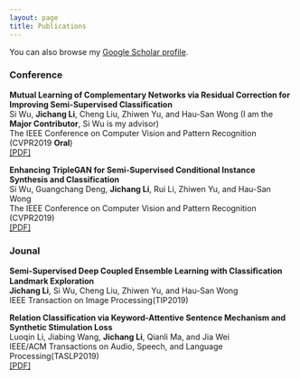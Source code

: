 ```yaml
---
layout: page
title: Publications
---
```


You can also browse my <a href="https://scholar.google.com/citations?hl=en&user=5d1rSEEAAAAJ" target="_blank">Google Scholar profile</a>.
<br />


<h3>
    <a name='Conference'></a>Conference
</h3>

<div class="media">
    <div class="media-body">
       <p class="media-heading">
          <strong>Mutual Learning of Complementary Networks via Residual Correction for Improving Semi-Supervised Classification</strong><br />
          Si Wu, <b>Jichang Li</b>, Cheng Liu, Zhiwen Yu, and Hau-San Wong (I am the <b>Major Contributor</b>, Si Wu is my advisor)<br />
          The IEEE Conference on Computer Vision and Pattern Recognition (CVPR2019 <b>Oral</b>)<br />
          <a href="http://openaccess.thecvf.com/content_CVPR_2019/papers/Wu_Mutual_Learning_of_Complementary_Networks_via_Residual_Correction_for_Improving_CVPR_2019_paper.pdf">[PDF]</a><br />
       </p>
    </div>
</div>

<div class="media">
    <div class="media-body">
       <p class="media-heading">
          <strong>Enhancing TripleGAN for Semi-Supervised Conditional Instance Synthesis and Classification</strong><br />
          Si Wu, Guangchang Deng, <b>Jichang Li</b>, Rui Li, Zhiwen Yu, and Hau-San Wong<br />
          The IEEE Conference on Computer Vision and Pattern Recognition (CVPR2019)<br />
          <a href="http://openaccess.thecvf.com/content_CVPR_2019/papers/Wu_Enhancing_TripleGAN_for_Semi-Supervised_Conditional_Instance_Synthesis_and_Classification_CVPR_2019_paper.pdf">[PDF]</a><br />
       </p>
    </div>
</div>

<h3>
    <a name='Journal'></a>Jounal
</h3>

<div class="media">
    <div class="media-body">
       <p class="media-heading">
          <strong>Semi-Supervised Deep Coupled Ensemble Learning with Classiﬁcation Landmark Exploration</strong><br />
          <b>Jichang Li</b>, Si Wu, Cheng Liu, Zhiwen Yu, and Hau-San Wong<br />
          IEEE Transaction on Image Processing(TIP2019)<br />
       </p>
    </div>
</div>

<div class="media">
    <div class="media-body">
       <p class="media-heading">
          <strong>Relation Classification via Keyword-Attentive Sentence Mechanism and Synthetic Stimulation Loss</strong><br />
          Luoqin Li, Jiabing Wang, <b>Jichang Li</b>, Qianli Ma, and Jia Wei<br />
          IEEE/ACM Transactions on Audio, Speech, and Language Processing(TASLP2019)<br />
          <a href="https://ieeexplore.ieee.org/abstract/document/8733064">[PDF]</a><br />
       </p>
    </div>
</div>



